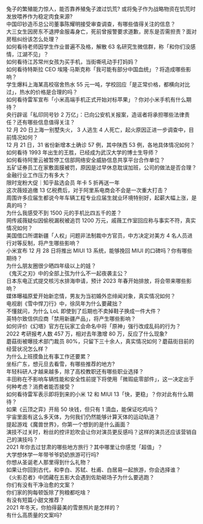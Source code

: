 兔子的繁殖能力惊人，能否靠养殖兔子渡过饥荒? 或将兔子作为战略物资在饥荒时发放喂养作为稳定肉食来源?  
中国印钞造币总公司董事陈耀明接受审查调查，有哪些值得关注的信息？  
大三女生因房东不退押金服毒身亡，死前曾报警要求道歉，房东是否需担责？面对房租纠纷该怎么处理？  
如何看待老师因学生作业普遍不及格，解散 63 名研究生微信群，称「和你们没感情，江湖不见」？  
如何看待江苏常州女孩为买手机，当街嘶吼动手打妈妈？  
如何看待特斯拉 CEO 埃隆·马斯克称「我可能有部分中国血统」？将造成哪些影响？  
学生爆料上海某高校宿舍热水 55 元一吨，学校回应「是正常价格，都横向对比过」，热水的价格是合理的吗？  
如何看待雷军宣布「小米高端手机正式开始对标苹果」？你对小米手机有什么期待？  
央行辟谣「私印同号钞 2 万亿」：已向公安机关报案，造谣者将承担哪些法律责任？还有哪些信息值得关注？  
12 月 20 日上海一别墅失火， 3 人逃生 4 人死亡，起火原因正进一步调查中，目前情况如何？  
12 月 21 日，31 省份新增本土确诊 57 例，其中陕西 53 例，各地具体情况如何？  
如何看待 1993 年出生的王胜，已经成为武汉大学的博士生导师？  
如何看待阿里云被暂停工信部网络安全威胁信息共享平台合作单位？  
五矿证券员工在家敷面膜被罚，原因是过早休息耽误加班，公司的做法是否合理？金融行业工作压力有多大？  
限时宠粉大促｜知乎盐选会员 年卡 5 折再送一年  
这次薇娅追缴 13 亿税费后，对于阿里系电商会不会是一次重大打击？  
周围许多应届生都说今年车辆工程专业应届生就业环境特别好，起薪大幅上涨，是真的吗？  
为什么我感受不到 1500 元的手机比四五千的差？  
网传戚薇疑似因偷税漏税被追罚 1200 万元，戚薇工作室回应称与事实不符，真实情况如何？  
美国借口所谓新疆「人权」问题非法制裁中方官员，中方决定对美方 4 名人员进行对等反制，将产生哪些影响？  
小米宣布 12 月 28 日将推出 MIUI 13 系统，能够挽回 MIUI 的口碑吗？你有哪些期待？  
为什么朋友圈很少晒四年级以上的娃？  
《鬼灭之刃》中的全部上弦为什么不一起夜袭主公？  
日本东电正式提交核污水排海申请，预计 2023 年春开始排放，将会带来哪些影响？  
媒体曝福原爱开始新恋情，男友为当初婚外恋绯闻对象，真实情况如何？  
电视剧《雪中悍刀行》中，徐凤年为什么要藏拙？  
不懂就问，为什么 LoL 即使到了后期也不卖掉鞋子换成一件大件？  
英特尔致信供应商「禁用新疆产品」，将产生哪些影响？  
如何评价《幻塔》官方在玩家工会命名中将「原神」强行改成乱码的行为？  
2022 考研报考人数 457 万，相对去年激增 80 万，反应了什么现象?  
蘑菇街被曝技术部门裁员 80%，只留下三十余人，真实情况如何？蘑菇街目前的经营状况怎么样？  
为什么上班摸鱼比有事工作还要累？  
坐标广东，想元旦去看雪，有哪些推荐的地方?  
年轻科研人才越来越多，除了高校教职还有哪些职业选择？  
丰田称在不影响车辆性能和安全性前提下将使用「微瑕疵零部件」，这一决定出于何种考虑？消费者能否接受？  
如何看待雷军表示即将到来的小米 12 和 MIUI 13「快，更稳」？你对此有什么期待？  
如果《云顶之弈》开局 50 块钱，但只有 1 滴血，能保证吃鸡吗？  
宇宙里面有这么多天体，为何我们仍然能够计算天体的运动轨道？  
提起游戏《魔兽世界》，你第一个想到的是什么画面？  
演技不过关时，粉丝的控评尬吹会让你对演员更反感吗？这样的演员还应该营销自己的演技吗？  
2021 年你去过甘肃的哪些地方旅行？其中哪里让你感觉「超值」？  
大学想休学一年带爷爷奶奶旅游可行吗?  
你想从圣诞老人那里得到什么礼物？  
如果让你回到古代，和李白、苏轼、杜甫、白居易一起旅游，你会选择谁？  
《火影忍者》中团藏在五影大会遇到佐助砸场子为什么要逃跑？  
你们有没有干净治愈的文案？  
你们家的狗每顿饭除了狗粮都吃啥？  
有没有短篇小甜文推荐？  
2021 年冬天，你拍得最美的雪景照片是怎样的？  
有什么高质量的文案吗?  
